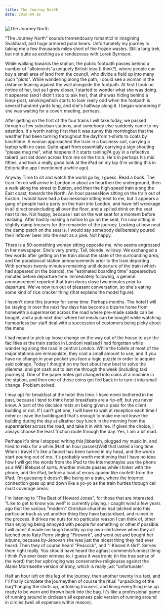 ```yaml
---
title: The Journey North
date: 2016-04-18
---
```


![The Journey North](https://source.unsplash.com/gp8BLyaTaA0/1600x900)

"The Journey North" sounds tremendously romanticI'm imagining Svaldbard, and huge armored polar bears. Unfortunately my journey is taking me a few thousands miles short of the frozen wastes. Still a long trek, but not quite as exciting as a rendezvous with Lorek Byrnison.

While walking towards the station, the public footpath passes behind a number of "allotments"a uniquely British idea (I think?), where people can buy a small area of land from the council, who divide a field up into many such "plots". While wandering along the path, I could see a woman in the distance leaning against the wall alongside the footpath. At first I took no notice of her, but as I grew closer, I started to wonder what she was doing. It appeared (and I didn't stop to ask her), that she was hiding behind a lamp-post, smokingwhich starts to look really odd when the footpath is several hundred yards long, and she's halfway along it. I began wondering if she was waiting for a covert meeting, perhaps.

After getting on the first of the four trains I will take today, we passed through a few suburban stations, and somebody else suddenly came to my attention. It's worth noting first that it was sunny this morningbut that the weather had been turning throughout the dayfrom t-shirts to coats by lunchtime. A woman approached the train in a business suit, carrying a laptop with no case. Quite apart from essentially carrying a sign shouting "please mug me", what happens if it starts raining?A guy in a reflective tabard just sat down across from me on the train. He's in perhaps his mid fifties, and took a really good look at the iPad on my lap (I'm writing this in Editorialthe app I mentioned a while ago).

Anyway Time to sit and watch the world go by, I guess. Read a book. The train I'm on will arrive in London in about an hourthen the underground, then a walk along the street to Euston, and then the high speed train along the East coast, towards the North. An hour passesNow sitting on the train out of Euston. I would have had a businessman sitting next to me, but it appears a gang of people had a party on the train into London, and have left wreckage in all directionsincluding all over the floor, and a spilled drink on the seat next to me. Not happy, because I sat on the wet seat for a moment before realising. After hastily making a notice to go on the seat, I'm now sitting in slightly damp trousers for the remainder of the journey. Looking at how neat the damp patch on the seat is, I would say somebody deliberately poured their leftover beer into the seat as a joke. Not happy.

There is a 50-something woman sitting opposite me, who seems engrossed in her newspaper. She's very pretty. Tall, blonde, willowy. We exchanged a few words after getting on the train about the state of the surrounding area, and the paradoxical station announcements prior to the train departing. With perhaps twenty minutes remaining until departure of the train (which had appeared on the boards), the "estimated boarding time" appearedtwo minutes before departure time. Immediately following, a general announcement reported that train doors close two minutes prior to departure. We've now run out of pleasant conversation, so she's eating some kind of rice cracker thing (that explains the model figure).

I haven't done this journey for some time. Perhaps months. The hotel I will be staying in over the next few days has become a bizarre home from homewith a supermarket across the road where pre-made salads can be bought, and a pub next door where hot meals can be bought while watching humourless bar staff deal with a succession of customers being picky about the menu.

I had meant to pick up loose change on the way out of the house to use the facilities at the train station in LondonI realised I had forgotten while wandering along the road in central London. While the toilets at most of the major stations are immaculate, they cost a small amount to use, and if you have no change in your pocket you face a logic puzzle in order to acquire said coinage. Today I thought on my feet about how best to solve the dilemma, and got cash out to last me through the week (including taxi journeys). One of the paper notes got changed into coins at a machine in the station, and then one of those coins got fed back in to turn it into small change. Problem solved.

I may opt for breakfast at the hotel this time. I have never bothered in the past, because I tend to think hotel breakfasts are a rip-off, but you never know. A part of the decision rests on being given a pass for the client building or not. If I can't get one, I will have to wait at reception each time I enter or leave the buildingand that's enough to make me not leave the building during the day at allrather buy lunch in the morning from the supermarket across the road, and take it in with me. If given the choice, I always choose the least friction route through the day. Yes, I am a bit mad.

Perhaps it's time I stopped writing this jibberish, plugged my music in, and tried to relax for a while.(Half an hour passes)Well that lasted a long time. When I travel it's like a faucet has been turned in my head, and the words start pouring out of me. It's probably worth mentioning that I have no idea how I will get the words from the iPad to the Internetmaybe use the phone as a WiFi lifeboat of sorts. Another minute passes while I tinker with the phone, and the iPad, before a load of errors appear like confetti from the iPad. I'm guessing it doesn't like being on a train, where the Internet connection goes up and down like a yo-yo as the train hurtles through cell mast coverage areas.

I'm listening to "The Best of Howard Jones", for those that are interested. "Like to get to know you well" is currently playing. I caught wind a few years ago that the various "modern" Christian churches had latched onto this particular track as yet another thing they have bastardised, and ruined in the process. It drives me nuts for no particular reason I can think of, other than enjoying being annoyed with people for something or other if possible. I will admit it made me laugh heartily up my own shirtsleeve when they all latched onto Katy Perry singing "Firework", and went out and bought her albums, because by-Jehovah she was just the nicest thing they had ever heard. Then they of course heard "Peacock", and "I Kissed A Girl". Serves them right really. You should have heard the aghast commentsfunniest thing I think I've ever been witness to. I guess it was ironic (in the true sense of the word) that her upbringing was conservative religiousas against the Alanis Morrissette version of irony, which is really just "unfortunate".

Half an hour left on this leg of the journey, then another twenty in a taxi, and I'll finally complete the journeythen of course the ritual "unpacking of the bag"hanging the shirts up, unfolding trousers, and lining everything else up ready to be worn and thrown back into the bag. It's like a professional game of running around in circlesan all expenses paid version of running around in circles (well all expenses within reason).